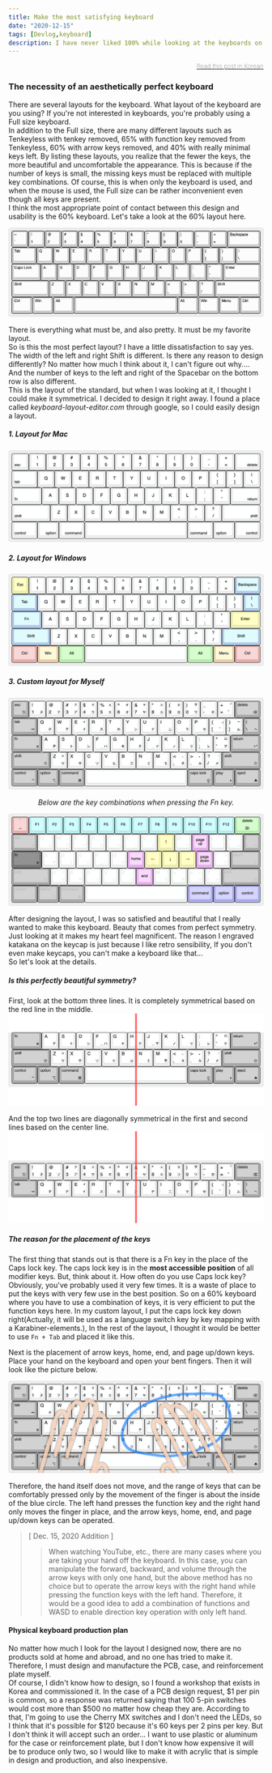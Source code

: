 ```yaml
---
title: Make the most satisfying keyboard
date: "2020-12-15"
tags: [Devlog,keyboard]
description: I have never liked 100% while looking at the keyboards on the market. In the end, I decided to try making my own keyboard. And this is the first post logging the process.
---
```


<div style="text-align:right;font-size:0.875em;font-weight:100">

  [Read this post in Korean](./kr/)
</div>

### The necessity of an aesthetically perfect keyboard
There are several layouts for the keyboard. What layout of the keyboard are you using? If you're not interested in keyboards, you're probably using a Full size keyboard.  
In addition to the Full size, there are many different layouts such as Tenkeyless with tenkey removed, 65% with function key removed from Tenkeyless, 60% with arrow keys removed, and 40% with really minimal keys left. By listing these layouts, you realize that the fewer the keys, the more beautiful and uncomfortable the appearance. This is because if the number of keys is small, the missing keys must be replaced with multiple key combinations. Of course, this is when only the keyboard is used, and when the mouse is used, the Full size can be rather inconvenient even though all keys are present.  
I think the most appropriate point of contact between this design and usability is the 60% keyboard. Let's take a look at the 60% layout here.

![60 layout](./60-layout.png)

There is everything what must be, and also pretty. It must be my favorite layout.  
So is this the most perfect layout? I have a little dissatisfaction to say yes. The width of the left and right Shift is different. Is there any reason to design differently? No matter how much I think about it, I can't figure out why.... And the number of keys to the left and right of the Spacebar on the bottom row is also different.  
This is the layout of the standard, but when I was looking at it, I thought I could make it symmetrical. I decided to design it right away. I found a place called *keyboard-layout-editor.com* through google, so I could easily design a layout.

##### 1. Layout for Mac
![For Mac](./layout/formac.png)

##### 2. Layout for Windows
![For Windows](./layout/forwindows.png)

##### 3. Custom layout for Myself
![For myself](./layout/formyself.png)

<div style="text-align:center;font-style:italic;">Below are the key combinations when pressing the Fn key.</div>

![For myself fn](./layout/formyself-fn.png)

After designing the layout, I was so satisfied and beautiful that I really wanted to make this keyboard. Beauty that comes from perfect symmetry. Just looking at it makes my heart feel magnificent. The reason I engraved katakana on the keycap is just because I like retro sensibility, If you don't even make keycaps, you can't make a keyboard like that...  
So let's look at the details.

##### Is this perfectly beautiful symmetry?
<p>

First, look at the bottom three lines. It is completely symmetrical based on the red line in the middle.
![Bottom Rows](./layout/bottomrows.png)
</p>
<p>

And the top two lines are diagonally symmetrical in the first and second lines based on the center line.
![Top Rows](./layout/toprows.png)
</p>

##### The reason for the placement of the keys
The first thing that stands out is that there is a Fn key in the place of the Caps lock key. The caps lock key is in the **most accessible position** of all modifier keys. But, think about it. How often do you use Caps lock key? Obviously, you've probably used it very few times. It is a waste of place to put the keys with very few use in the best position. So on a 60% keyboard where you have to use a combination of keys, it is very efficient to put the function keys here. In my custom layout, I put the caps lock key down right(Actually, it will be used as a language switch key by key mapping with a Karabiner-elements.), In the rest of the layout, I thought it would be better to use `Fn + Tab` and placed it like this.

Next is the placement of arrow keys, home, end, and page up/down keys. Place your hand on the keyboard and open your bent fingers. Then it will look like the picture below.

![Hands Position](./hands-pos.png)

Therefore, the hand itself does not move, and the range of keys that can be comfortably pressed only by the movement of the finger is about the inside of the blue circle. The left hand presses the function key and the right hand only moves the finger in place, and the arrow keys, home, end, and page up/down keys can be operated.

>  [ Dec. 15, 2020 Addition ]
>> When watching YouTube, etc., there are many cases where you are taking your hand off the keyboard. In this case, you can manipulate the forward, backward, and volume through the arrow keys with only one hand, but the above method has no choice but to operate the arrow keys with the right hand while pressing the function keys with the left hand. Therefore, it would be a good idea to add a combination of functions and WASD to enable direction key operation with only left hand.

#### Physical keyboard production plan
No matter how much I look for the layout I designed now, there are no products sold at home and abroad, and no one has tried to make it. Therefore, I must design and manufacture the PCB, case, and reinforcement plate myself.  
Of course, I didn't know how to design, so I found a workshop that exists in Korea and commissioned it. In the case of a PCB design request, $1 per pin is common, so a response was returned saying that 100 5-pin switches would cost more than $500 no matter how cheap they are. 
According to that, I'm going to use the Cherry MX switches and I don't need the LEDs, so I think that it's possible for $120 because it's 60 keys per 2 pins per key. But I don't think it will accept such an order... I want to use plastic or aluminum for the case or reinforcement plate, but I don't know how expensive it will be to produce only two, so I would like to make it with acrylic that is simple in design and production, and also inexpensive.
